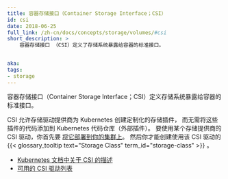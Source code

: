 ```yaml
---
title: 容器存储接口（Container Storage Interface；CSI）
id: csi
date: 2018-06-25
full_link: /zh-cn/docs/concepts/storage/volumes/#csi
short_description: >
    容器存储接口 （CSI）定义了存储系统暴露给容器的标准接口。


aka: 
tags:
- storage 
---
```


容器存储接口（Container Storage Interface；CSI）定义存储系统暴露给容器的标准接口。


CSI 允许存储驱动提供商为 Kubernetes 创建定制化的存储插件，
而无需将这些插件的代码添加到 Kubernetes 代码仓库（外部插件）。
要使用某个存储提供商的 CSI 驱动，你首先要
[将它部署到你的集群上](https://kubernetes-csi.github.io/docs/deploying.html)。
然后你才能创建使用该 CSI 驱动的 {{< glossary_tooltip text="Storage Class" term_id="storage-class" >}} 。

* [Kubernetes 文档中关于 CSI 的描述](/zh-cn/docs/concepts/storage/volumes/#csi)
* [可用的 CSI 驱动列表](https://kubernetes-csi.github.io/docs/drivers.html)
